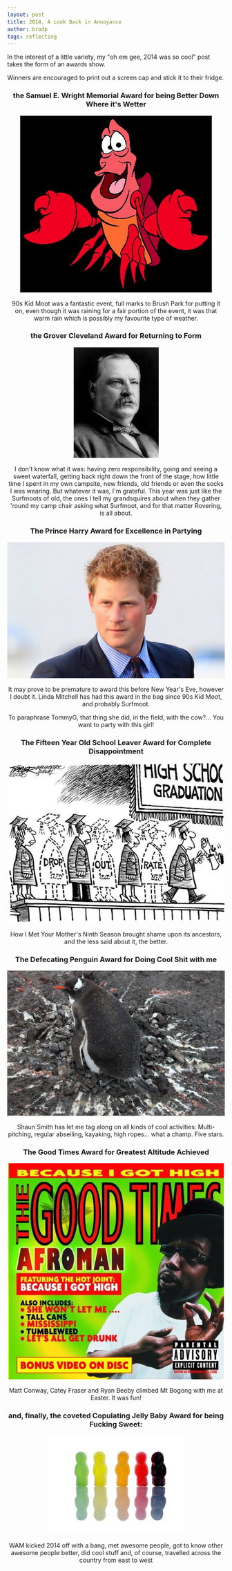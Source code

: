 ```yaml
---
layout: post
title: 2014, A Look Back in Annoyance
author: bradp
tags: reflecting
---
```

In the interest of a little variety, my "oh em gee, 2014 was so cool" post takes the form of an awards show.

Winners are encouraged to print out a screen cap and stick it to their fridge.

<!--more-->
<div style="text-align:center; margin-left:auto; margin-right:auto;">
<h3>the Samuel E. Wright Memorial Award for being Better Down Where it's Wetter</h3>
<img src="/blog/assets/2014-12/sebastian.jpg" alt="Sebastian the Crab" />

90s Kid Moot was a fantastic event, full marks to Brush Park for putting it on, even though it was raining for a fair portion of the event, it was that warm rain which is possibly my favourite type of weather.

<h3>the Grover Cleveland Award for Returning to Form</h3>
<img src="/blog/assets/2014-12/glover-cleveland.jpg" alt="the 22nd, and 24th, President of the United States" />


I don't know what it was: having zero responsibility, going and seeing a sweet waterfall, getting back right down the front of the stage, how little time I spent in my own campsite, new friends, old friends or even the socks I was wearing. But whatever it was, I'm grateful.
This year was just like the Surfmoots of old, the ones I tell my grandsquires about when they gather 'round my camp chair asking what Surfmoot, and for that matter Rovering, is all about.

<h3>The Prince Harry Award for Excellence in Partying</h3>
<img class=" aligncenter" src="/blog/assets/2014-12/prince-harry.jpg" alt="HRH The Prince Henry of Wales" />

It may prove to be premature to award this before New Year's Eve, however I doubt it. Linda Mitchell has had this award in the bag since 90s Kid Moot, and probably Surfmoot.

To paraphrase TommyG, that thing she did, in the field, with the cow?... You want to party with this girl!

<h3>The Fifteen Year Old School Leaver Award for Complete Disappointment</h3>
<img class="alignnone aligncenter" src="/blog/assets/2014-12/15-yearold.jpg" alt="" />

How I Met Your Mother's Ninth Season brought shame upon its ancestors, and the less said about it, the better.

<h3>The Defecating Penguin Award for Doing Cool Shit with me</h3>
<img src="/blog/assets/2014-12/defecating-penguin.jpg" alt="" />

Shaun Smith has let me tag along on all kinds of cool activities: Multi-pitching, regular abseiling, kayaking, high ropes... what a champ. Five stars.

<h3>The Good Times Award for Greatest Altitude Achieved</h3>
<img src="/blog/assets/2014-12/good-times.jpg" alt="" /></p>

Matt Conway, Catey Fraser and Ryan Beeby climbed Mt Bogong with me at Easter. It was fun!

<h3>and, finally, the coveted Copulating Jelly Baby Award for being Fucking Sweet:</h3>
<img class="alignnone" src="/blog/assets/2014-12/copulating-jellybaby.jpg" alt="" />

WAM kicked 2014 off with a bang, met awesome people, got to know other awesome people better, did cool stuff and, of course, travelled across the country from east to west

</div>